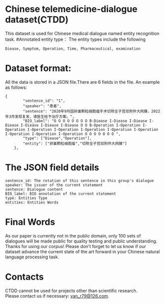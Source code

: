 # Chinese telemedicine-dialogue dataset(CTDD)
This dataset is used for Chinese medical dialogue named entity recognition task.
#Annotated entity type：
The entity types include the following
```
Diease, Symptom, Operation, Time, Pharmaceutical, examination
```
# Dataset format:
All the data is stored in a JSON file.There are 6 fields in the file. An example as follows:
```
{
        "sentence_id": "1",
        "speaker": "患者",
        "sentence": "2020年9月因卵巢颗粒细胞瘤手术切除全子宫双附件大网膜，2022年3月发现复发，请医生给予治疗方案。",
        "BIO_label": "O O O O O O O O B-Diease I-Diease I-Diease I-Diease I-Diease I-Diease I-Diease O O B-Operation I-Operation I-Operation I-Operation I-Operation I-Operation I-Operation I-Operation I-Operation I-Operation I-Operation O O O O O O O ",
        "type": ["Diease","Operation"],
        "entity": ["卵巢颗粒细胞瘤","切除全子宫双附件大网膜"]
    },
```
# The JSON field details
```
sentence_id: The rotation of this sentence in this group's dialogue
speaker: The issuer of the current statement
sentence: Dialogue content
BIO_label: BIO annotation of the current statement
type: Entities Type
entities: Entities Words
```
# Final Words
As our paper is currently not in the public domain, only 100 sets of dialogues will be made public for quality testing and public understanding.<br>
Thanks for using our corpus! Please don't forget to let us know if our dataset advance the current state of the art forward in your Chinese natural language processing task.<br>
# Contacts
CTDD cannot be used for projects other than scientific research.<br>
Please contact us if necessary: yan_r79@126.com.
